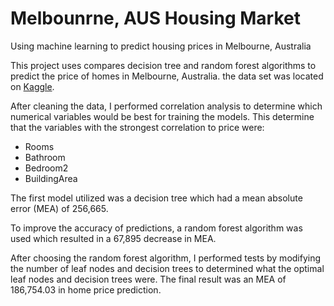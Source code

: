 # Melbounrne, AUS Housing Market
Using machine learning to predict housing prices in Melbourne, Australia

This project uses compares decision tree and random forest algorithms to predict the price of homes in Melbourne, Australia. the data set was located on [Kaggle](https://www.kaggle.com/datasets/dansbecker/melbourne-housing-snapshot).

After cleaning the data, I performed correlation analysis to determine which numerical variables would be best for training the models. This determine that the variables with the strongest correlation to price were:

- Rooms
- Bathroom
- Bedroom2
- BuildingArea

The first model utilized was a decision tree which had a mean absolute error (MEA) of 256,665.

To improve the accuracy of predictions, a random forest algorithm was used which resulted in a 67,895 decrease in MEA.

After choosing the random forest algorithm, I performed tests by modifying the number of leaf nodes and decision trees to determined what the optimal leaf nodes and decision trees were. The final result was an MEA of 186,754.03 in home price prediction.
